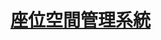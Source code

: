 # [座位空間管理系統]([url](https://gishianwoo.github.io/seat-space-management-system/%E7%99%BB%E5%85%A5%E6%A8%A1%E7%B5%84/))
